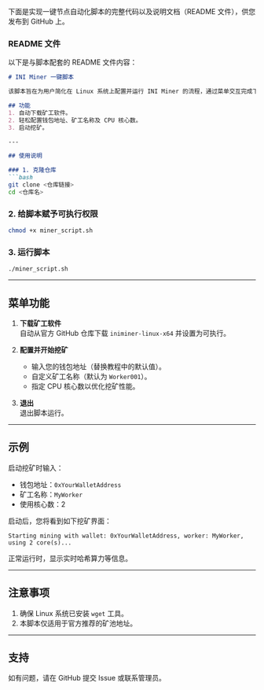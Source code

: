 下面是实现一键节点自动化脚本的完整代码以及说明文档（README 文件），供您发布到 GitHub 上。

### README 文件

以下是与脚本配套的 README 文件内容：

```markdown
# INI Miner 一键脚本

该脚本旨在为用户简化在 Linux 系统上配置并运行 INI Miner 的流程，通过菜单交互完成下载、配置和挖矿操作。

## 功能
1. 自动下载矿工软件。
2. 轻松配置钱包地址、矿工名称及 CPU 核心数。
3. 启动挖矿。

---

## 使用说明

### 1. 克隆仓库
```bash
git clone <仓库链接>
cd <仓库名>
```

### 2. 给脚本赋予可执行权限
```bash
chmod +x miner_script.sh
```

### 3. 运行脚本
```bash
./miner_script.sh
```

---

## 菜单功能

1. **下载矿工软件**  
   自动从官方 GitHub 仓库下载 `iniminer-linux-x64` 并设置为可执行。

2. **配置并开始挖矿**  
   - 输入您的钱包地址（替换教程中的默认值）。  
   - 自定义矿工名称（默认为 `Worker001`）。  
   - 指定 CPU 核心数以优化挖矿性能。  

3. **退出**  
   退出脚本运行。

---

## 示例

启动挖矿时输入：
- 钱包地址：`0xYourWalletAddress`
- 矿工名称：`MyWorker`
- 使用核心数：2

启动后，您将看到如下挖矿界面：
```
Starting mining with wallet: 0xYourWalletAddress, worker: MyWorker, using 2 core(s)...
```

正常运行时，显示实时哈希算力等信息。

---

## 注意事项
1. 确保 Linux 系统已安装 `wget` 工具。
2. 本脚本仅适用于官方推荐的矿池地址。

---

## 支持
如有问题，请在 GitHub 提交 Issue 或联系管理员。
```

